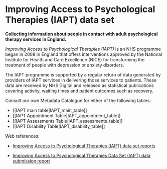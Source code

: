# Improving Access to Psychological Therapies (IAPT) data set
**Collecting information about people in contact with adult psychological therapy services in England.**

*Improving Access to Psychological Therapies (IAPT)* is an NHS programme began in 2008 in England that offers interventions approved by the National Institute for Health and Care Excellence (NICE) for transforming the treatment of people with depression or anxiety disorders. 

The IAPT programme is supported by a regular return of data generated by providers of IAPT services in delivering those services to patients. These data are received by NHS Digital and released as statistical publications covering activity, waiting times and patient outcomes such as recovery.


Consult our own Metadata Catalogue for either of the following tables:

  *  [[IAPT main table|IAPT_main_table]] 
  *  [[IAPT Appointment Table|IAPT_appointment_table]]
  *  [[IAPT Assessments Table|IAPT_assessments_table]]
  *  [[IAPT Disability Table|IAPT_disability_table]]

Web references:

*  [Improving Access to Psychological Therapies (IAPT) data set reports](https://digital.nhs.uk/data-and-information/data-collections-and-data-sets/data-sets/improving-access-to-psychological-therapies-data-set/improving-access-to-psychological-therapies-data-set-reports)

*  [Improving Access to Psychological Therapies Data Set (IAPT) data submission report](https://digital.nhs.uk/data-and-information/data-collections-and-data-sets/data-sets/improving-access-to-psychological-therapies-data-set/submission-update)
